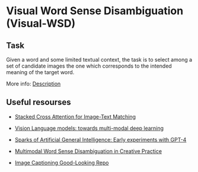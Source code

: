 # Visual Word Sense Disambiguation (Visual-WSD)

## Task

Given a word and some limited textual context, the task is to select among a set of candidate images the one which corresponds to the intended meaning of the target word.

More info: [Description](https://raganato.github.io/vwsd/)

## Useful resourses

- [Stacked Cross Attention for Image-Text Matching](https://www.microsoft.com/en-us/research/publication/stacked-cross-attention-for-image-text-matching/)

- [Vision Language models: towards multi-modal deep learning](https://theaisummer.com/vision-language-models/)

- [Sparks of Artificial General Intelligence: Early experiments with GPT-4](https://arxiv.org/pdf/2303.12712.pdf)

- [Multimodal Word Sense Disambiguation in Creative Practice](https://arxiv.org/pdf/2007.07758.pdf)

- [Image Captioning Good-Looking Repo](https://github.com/jmisilo/clip-gpt-captioning)
